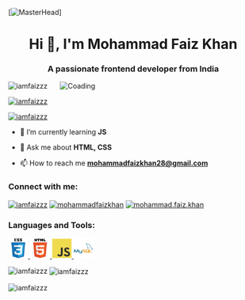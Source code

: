 [![MasterHead](https://images-wixmp-ed30a86b8c4ca887773594c2.wixmp.com/f/3cf06a29-04a0-4466-9f83-ab6b9658149f/dempgi7-520f8d5f-63d4-4453-8822-dbc149ae27f8.gif?token=eyJ0eXAiOiJKV1QiLCJhbGciOiJIUzI1NiJ9.eyJzdWIiOiJ1cm46YXBwOjdlMGQxODg5ODIyNjQzNzNhNWYwZDQxNWVhMGQyNmUwIiwiaXNzIjoidXJuOmFwcDo3ZTBkMTg4OTgyMjY0MzczYTVmMGQ0MTVlYTBkMjZlMCIsIm9iaiI6W1t7InBhdGgiOiJcL2ZcLzNjZjA2YTI5LTA0YTAtNDQ2Ni05ZjgzLWFiNmI5NjU4MTQ5ZlwvZGVtcGdpNy01MjBmOGQ1Zi02M2Q0LTQ0NTMtODgyMi1kYmMxNDlhZTI3ZjguZ2lmIn1dXSwiYXVkIjpbInVybjpzZXJ2aWNlOmZpbGUuZG93bmxvYWQiXX0.TeuN0B5RgPUykYQkZXa8ArTYZ7GlxIpIVJUfQQMWCgM)]
<h1 align="center">Hi 👋, I'm Mohammad Faiz Khan</h1>
<h3 align="center">A passionate frontend developer from India</h3>
<img align="right" alt="Coading" width="400" src="https://media2.giphy.com/media/v1.Y2lkPTc5MGI3NjExNmd6aTNtY3E2OGlnMWNma2x2dDB6YmtrdGV6eGkwZWg1aXZ2MTFmZyZlcD12MV9pbnRlcm5hbF9naWZfYnlfaWQmY3Q9Zw/qgQUggAC3Pfv687qPC/giphy.gif">

<p align="left"> <img src="https://komarev.com/ghpvc/?username=iamfaizzz&label=Profile%20views&color=0e75b6&style=flat" alt="iamfaizzz" /> </p>

<p align="left"> <a href="https://github.com/ryo-ma/github-profile-trophy"><img src="https://github-profile-trophy.vercel.app/?username=iamfaizzz" alt="iamfaizzz" /></a> </p>

<p align="left"> <a href="https://twitter.com/iamfaizzz" target="blank"><img src="https://img.shields.io/twitter/follow/iamfaizzz?logo=twitter&style=for-the-badge" alt="iamfaizzz" /></a> </p>

- 🌱 I’m currently learning **JS**

- 💬 Ask me about **HTML, CSS**

- 📫 How to reach me **mohammadfaizkhan28@gmail.com**

<h3 align="left">Connect with me:</h3>
<p align="left">
<a href="https://twitter.com/iamfaizzz" target="blank"><img align="center" src="https://raw.githubusercontent.com/rahuldkjain/github-profile-readme-generator/master/src/images/icons/Social/twitter.svg" alt="iamfaizzz" height="30" width="40" /></a>
<a href="https://linkedin.com/in/mohammadfaizkhan" target="blank"><img align="center" src="https://raw.githubusercontent.com/rahuldkjain/github-profile-readme-generator/master/src/images/icons/Social/linked-in-alt.svg" alt="mohammadfaizkhan" height="30" width="40" /></a>
<a href="https://instagram.com/mohammad.faiz.khan" target="blank"><img align="center" src="https://raw.githubusercontent.com/rahuldkjain/github-profile-readme-generator/master/src/images/icons/Social/instagram.svg" alt="mohammad.faiz.khan" height="30" width="40" /></a>
</p>

<h3 align="left">Languages and Tools:</h3>
<p align="left"> <a href="https://www.w3schools.com/css/" target="_blank" rel="noreferrer"> <img src="https://raw.githubusercontent.com/devicons/devicon/master/icons/css3/css3-original-wordmark.svg" alt="css3" width="40" height="40"/> </a> <a href="https://www.w3.org/html/" target="_blank" rel="noreferrer"> <img src="https://raw.githubusercontent.com/devicons/devicon/master/icons/html5/html5-original-wordmark.svg" alt="html5" width="40" height="40"/> </a> <a href="https://developer.mozilla.org/en-US/docs/Web/JavaScript" target="_blank" rel="noreferrer"> <img src="https://raw.githubusercontent.com/devicons/devicon/master/icons/javascript/javascript-original.svg" alt="javascript" width="40" height="40"/> </a> <a href="https://www.mysql.com/" target="_blank" rel="noreferrer"> <img src="https://raw.githubusercontent.com/devicons/devicon/master/icons/mysql/mysql-original-wordmark.svg" alt="mysql" width="40" height="40"/> </a> </p>

<p><img align="left" src="https://github-readme-stats.vercel.app/api/top-langs?username=iamfaizzz&show_icons=true&locale=en&layout=compact" alt="iamfaizzz" /></p>

<p>&nbsp;<img align="center" src="https://github-readme-stats.vercel.app/api?username=iamfaizzz&show_icons=true&locale=en" alt="iamfaizzz" /></p>

<p><img align="center" src="https://github-readme-streak-stats.herokuapp.com/?user=iamfaizzz&" alt="iamfaizzz" /></p>
